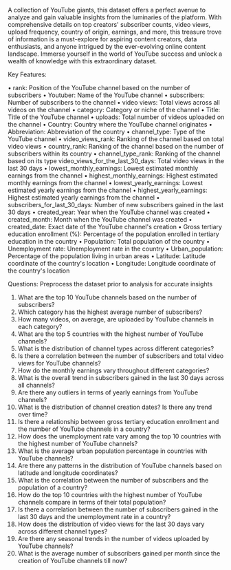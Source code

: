 A collection of YouTube giants, this dataset offers a perfect avenue to analyze and gain valuable insights from the luminaries of the platform. With comprehensive details on top creators' subscriber counts, video views, upload frequency, country of origin, earnings, and more, this treasure trove of information is a must-explore for aspiring content creators, data enthusiasts, and anyone intrigued by the ever-evolving online content landscape. Immerse yourself in the world of YouTube success and unlock a wealth of knowledge with this extraordinary dataset.

Key Features:

•	rank: Position of the YouTube channel based on the number of subscribers
•	Youtuber: Name of the YouTube channel
•	subscribers: Number of subscribers to the channel
•	video views: Total views across all videos on the channel
•	category: Category or niche of the channel
•	Title: Title of the YouTube channel
•	uploads: Total number of videos uploaded on the channel
•	Country: Country where the YouTube channel originates
•	Abbreviation: Abbreviation of the country
•	channel_type: Type of the YouTube channel 
•	video_views_rank: Ranking of the channel based on total video views
•	country_rank: Ranking of the channel based on the number of subscribers within its country
•	channel_type_rank: Ranking of the channel based on its type video_views_for_the_last_30_days: Total video views in the last 30 days
•	lowest_monthly_earnings: Lowest estimated monthly earnings from the channel
•	highest_monthly_earnings: Highest estimated monthly earnings from the channel
•	lowest_yearly_earnings: Lowest estimated yearly earnings from the channel
•	highest_yearly_earnings: Highest estimated yearly earnings from the channel
•	subscribers_for_last_30_days: Number of new subscribers gained in the last 30 days
•	created_year: Year when the YouTube channel was created
•	created_month: Month when the YouTube channel was created
•	created_date: Exact date of the YouTube channel's creation
•	Gross tertiary education enrollment (%): Percentage of the population enrolled in tertiary education in the country
•	Population: Total population of the country
•	Unemployment rate: Unemployment rate in the country
•	Urban_population: Percentage of the population living in urban areas
•	Latitude: Latitude coordinate of the country's location
•	Longitude: Longitude coordinate of the country's location



Questions:
Preprocess the dataset prior to analysis for accurate insights
1.	What are the top 10 YouTube channels based on the number of subscribers?
2.	Which category has the highest average number of subscribers?
3.	How many videos, on average, are uploaded by YouTube channels in each category?
4.	What are the top 5 countries with the highest number of YouTube channels?
5.	What is the distribution of channel types across different categories?
6.	Is there a correlation between the number of subscribers and total video views for YouTube channels?
7.	How do the monthly earnings vary throughout different categories?
8.	What is the overall trend in subscribers gained in the last 30 days across all channels?
9.	Are there any outliers in terms of yearly earnings from YouTube channels?
10.	What is the distribution of channel creation dates? Is there any trend over time?
11.	Is there a relationship between gross tertiary education enrollment and the number of YouTube channels in a country?
12.	How does the unemployment rate vary among the top 10 countries with the highest number of YouTube channels?
13.	What is the average urban population percentage in countries with YouTube channels?
14.	Are there any patterns in the distribution of YouTube channels based on latitude and longitude coordinates?
15.	What is the correlation between the number of subscribers and the population of a country?
16.	How do the top 10 countries with the highest number of YouTube channels compare in terms of their total population?
17.	Is there a correlation between the number of subscribers gained in the last 30 days and the unemployment rate in a country?
18.	How does the distribution of video views for the last 30 days vary across different channel types?
19.	Are there any seasonal trends in the number of videos uploaded by YouTube channels?
20.	What is the average number of subscribers gained per month since the creation of YouTube channels till now?
